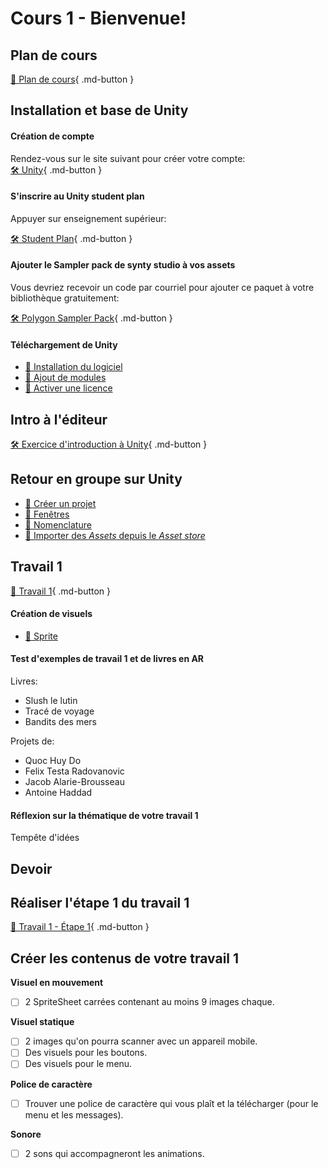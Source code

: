 # Cours 1 - Bienvenue!

## Plan de cours
[📁 Plan de cours](https://cmontmorency365-my.sharepoint.com/:b:/g/personal/lora_boisvert_cmontmorency_qc_ca/Efw48_SRKYlHi3SqARZBsHEBn5S2t8LBpLP8dHGOshbT4A?e=FiD9Xw){ .md-button }   <br>

## Installation et base de Unity
#### Création de compte

Rendez-vous sur le site suivant pour créer votre compte:   
[🛠️ Unity](https://id.unity.com/en/account/new){ .md-button }  

#### S'inscrire au Unity student plan

Appuyer sur enseignement supérieur:     

[🛠️ Student Plan](https://unity.com/products/unity-student){ .md-button }  

#### Ajouter le Sampler pack de synty studio à vos assets     

Vous devriez recevoir un code par courriel pour ajouter ce paquet à votre bibliothèque gratuitement:     

[🛠️ Polygon Sampler Pack](https://assetstore.unity.com/packages/3d/environments/polygon-sampler-pack-207048){ .md-button }     


#### Téléchargement de Unity
- [📝 Installation du logiciel](./installation/telechargement.md)
- [📝 Ajout de modules](./installation/modules.md)
- [📝 Activer une licence](./installation/license.md)    

           

## Intro à l'éditeur 
[🛠️ Exercice d'introduction à Unity](./exercices/intro.md){ .md-button }       


## Retour en groupe sur Unity
- [📝 Créer un projet](./unity/creer_projet.md)
- [📝 Fenêtres](./unity/fenetres.md)
- [📝 Nomenclature](./unity/nomenclature.md)
- [📝 Importer des *Assets* depuis le *Asset store*](./unity/creer_projet.md)        


## Travail 1
    
[💼 Travail 1](./travaux/travail1.md){ .md-button }   

#### Création de visuels
- [📝 Sprite](./unity/sprite.md)


#### Test d'exemples de travail 1 et de livres en AR
Livres:      
- Slush le lutin
- Tracé de voyage
- Bandits des mers

Projets de:     

- Quoc Huy Do    
- Felix Testa Radovanovic    
- Jacob Alarie-Brousseau    
- Antoine Haddad    
  
       

#### Réflexion sur la thématique de votre travail 1
Tempête d'idées   


## Devoir 
## Réaliser l'étape 1 du travail 1
[💼 Travail 1 - Étape 1](./travaux/travail1.md#1-creation-du-projet){ .md-button }   

## Créer les contenus de votre travail 1
**Visuel en mouvement**

- [ ] 2 SpriteSheet carrées contenant au moins 9 images chaque.


**Visuel statique**

- [ ] 2 images qu'on pourra scanner avec un appareil mobile.
- [ ] Des visuels pour les boutons.
- [ ] Des visuels pour le menu.

**Police de caractère**

- [ ] Trouver une police de caractère qui vous plaît et la télécharger (pour le menu et les messages).

**Sonore**

- [ ] 2 sons qui accompagneront les animations.

                     
           


